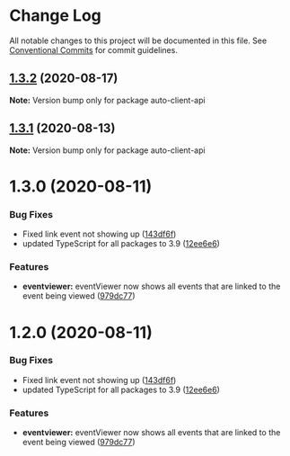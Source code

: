 # Change Log

All notable changes to this project will be documented in this file.
See [Conventional Commits](https://conventionalcommits.org) for commit guidelines.

## [1.3.2](http://github.com//cap-md089/capunit-com-v6/compare/auto-client-api@1.3.0...auto-client-api@1.3.2) (2020-08-17)

**Note:** Version bump only for package auto-client-api





## [1.3.1](http://github.com//cap-md089/capunit-com-v6/compare/auto-client-api@1.3.0...auto-client-api@1.3.1) (2020-08-13)

**Note:** Version bump only for package auto-client-api





# 1.3.0 (2020-08-11)


### Bug Fixes

* Fixed link event not showing up ([143df6f](http://github.com//cap-md089/capunit-com-v6/commit/143df6f6daaf7975fff3e58c68c888a226d8b31a))
* updated TypeScript for all packages to 3.9 ([12ee6e6](http://github.com//cap-md089/capunit-com-v6/commit/12ee6e67d9669d73d849791cf22637357dd4ae30))


### Features

* **eventviewer:** eventViewer now shows all events that are linked to the event being viewed ([979dc77](http://github.com//cap-md089/capunit-com-v6/commit/979dc771ed2b4ce4c652536ea589c0c1de64d3ac))





# 1.2.0 (2020-08-11)


### Bug Fixes

* Fixed link event not showing up ([143df6f](http://github.com//cap-md089/capunit-com-v6/commit/143df6f6daaf7975fff3e58c68c888a226d8b31a))
* updated TypeScript for all packages to 3.9 ([12ee6e6](http://github.com//cap-md089/capunit-com-v6/commit/12ee6e67d9669d73d849791cf22637357dd4ae30))


### Features

* **eventviewer:** eventViewer now shows all events that are linked to the event being viewed ([979dc77](http://github.com//cap-md089/capunit-com-v6/commit/979dc771ed2b4ce4c652536ea589c0c1de64d3ac))

